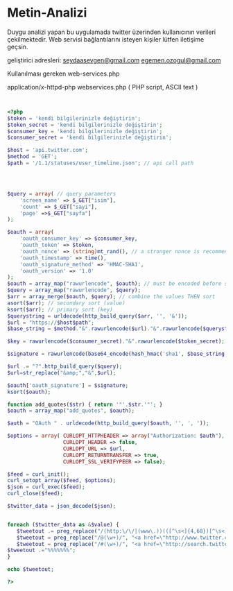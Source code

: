 # Metin-Analizi
Duygu analizi yapan bu uygulamada twitter üzerinden kullanıcının verileri çekilmektedir. 
Web servisi bağlantılarını isteyen kişiler lütfen iletişime geçsin.



geliştirici adresleri: seydaasevgen@gmail.com
                       egemen.ozogul@gmail.com
                       
                     
                     
Kullanılması gereken web-services.php


application/x-httpd-php webservices.php ( PHP script, ASCII text )

```php


<?php
$token = 'kendi bilgilerinizle değiştirin';
$token_secret = 'kendi bilgilerinizle değiştirin';
$consumer_key = 'kendi bilgilerinizle değiştirin';
$consumer_secret = 'kendi bilgilerinizle değiştirin';

$host = 'api.twitter.com';
$method = 'GET';
$path = '/1.1/statuses/user_timeline.json'; // api call path




$query = array( // query parameters
    'screen_name' => $_GET["isim"],
    'count' => $_GET["sayi"],
    'page' =>$_GET["sayfa"]
);

$oauth = array(
    'oauth_consumer_key' => $consumer_key,
    'oauth_token' => $token,
    'oauth_nonce' => (string)mt_rand(), // a stronger nonce is recommended
    'oauth_timestamp' => time(),
    'oauth_signature_method' => 'HMAC-SHA1',
    'oauth_version' => '1.0'
);
$oauth = array_map("rawurlencode", $oauth); // must be encoded before sorting
$query = array_map("rawurlencode", $query);
$arr = array_merge($oauth, $query); // combine the values THEN sort
asort($arr); // secondary sort (value)
ksort($arr); // primary sort (key)
$querystring = urldecode(http_build_query($arr, '', '&'));
$url = "https://$host$path";
$base_string = $method."&".rawurlencode($url)."&".rawurlencode($querystring);

$key = rawurlencode($consumer_secret)."&".rawurlencode($token_secret);

$signature = rawurlencode(base64_encode(hash_hmac('sha1', $base_string, $key, true)));

$url .= "?".http_build_query($query);
$url=str_replace("&amp;","&",$url); 

$oauth['oauth_signature'] = $signature; 
ksort($oauth);

function add_quotes($str) { return '"'.$str.'"'; }
$oauth = array_map("add_quotes", $oauth);

$auth = "OAuth " . urldecode(http_build_query($oauth, '', ', '));

$options = array( CURLOPT_HTTPHEADER => array("Authorization: $auth"),
                  CURLOPT_HEADER => false,
                  CURLOPT_URL => $url,
                  CURLOPT_RETURNTRANSFER => true,
                  CURLOPT_SSL_VERIFYPEER => false);

$feed = curl_init();
curl_setopt_array($feed, $options);
$json = curl_exec($feed);
curl_close($feed);

$twitter_data = json_decode($json);


foreach ($twitter_data as &$value) {
   $tweetout .= preg_replace("/(http:\/\/|(www\.))(([^\s<]{4,68})[^\s<]*)/", '<a href="http://$2$3" target="_blank">$1$2$4</a>', $value->text);
   $tweetout = preg_replace("/@(\w+)/", "<a href=\"http://www.twitter.com/\\1\" target=\"_blank\">@\\1</a>", $tweetout);
   $tweetout = preg_replace("/#(\w+)/", "<a href=\"http://search.twitter.com/search?q=\\1\" target=\"_blank\">#\\1</a>", $tweetout);
$tweetout .="%%%%%%%";
}

echo $tweetout;

?>

```
